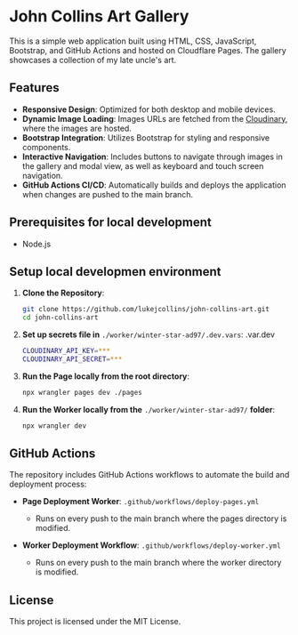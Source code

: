# John Collins Art Gallery

This is a simple web application built using HTML, CSS, JavaScript, Bootstrap, and GitHub Actions and hosted on Cloudflare Pages. The gallery showcases a collection of my late uncle's art.

## Features

- **Responsive Design**: Optimized for both desktop and mobile devices.
- **Dynamic Image Loading**: Images URLs are fetched from the [Cloudinary](https://www.cloudinary.com/), where the images are hosted.
- **Bootstrap Integration**: Utilizes Bootstrap for styling and responsive components.
- **Interactive Navigation**: Includes buttons to navigate through images in the gallery and modal view, as well as keyboard and touch screen navigation.
- **GitHub Actions CI/CD**: Automatically builds and deploys the application when changes are pushed to the main branch.

## Prerequisites for local development

- Node.js

## Setup local developmen environment

1. **Clone the Repository**:
   ```bash
   git clone https://github.com/lukejcollins/john-collins-art.git
   cd john-collins-art
   ```

2. **Set up secrets file in** ```./worker/winter-star-ad97/.dev.vars```:
   .var.dev
   ```bash
   CLOUDINARY_API_KEY=***
   CLOUDINARY_API_SECRET=***
   ```

3. **Run the Page locally from the root directory**:
   ```bash
   npx wrangler pages dev ./pages
   ```

4. **Run the Worker locally from the** ```./worker/winter-star-ad97/``` **folder**:
   ```bash
   npx wrangler dev
   ```

## GitHub Actions

The repository includes GitHub Actions workflows to automate the build and deployment process:

- **Page Deployment Worker**: `.github/workflows/deploy-pages.yml`
  - Runs on every push to the main branch where the pages directory is modified.

- **Worker Deployment Workflow**: `.github/workflows/deploy-worker.yml`
  - Runs on every push to the main branch where the worker directory is modified.

## License

This project is licensed under the MIT License.
